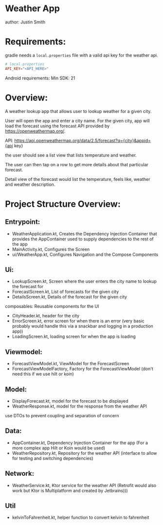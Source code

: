 # Weather App

author: Justin Smith

# Requirements:

gradle needs a `local.properties` file with a valid api key for the weather api.

```toml
# local.properties
API_KEY="<API_HERE>"
```

Android requirements:
Min SDK: 21

# Overview:

A weather lookup app that allows user to lookup weather for a given city.

User will open the app and enter a city name. For the given city, app will load the forecast using the forecast API provided by https://openweathermap.org/.

API: https://api.openweathermap.org/data/2.5/forecast?q={city}&appid={api key}

the user should see a list view that lists temperature and weather.

The user can then tap on a row to get more details about that particular forecast.

Detail view of the forecast would list the temperature, feels like, weather and weather description.

# Project Structure Overview:

## Entrypoint:

- WeatherApplication.kt, Creates the Dependency Injection Container that provides the AppContainer used to supply dependencies to the rest of the app
- MainActivity.kt, Configures the Screen
- ui/WeatherApp.kt, Configures Navigation and the Compose Components

## Ui:

- LookupScreen.kt, Screen where the user enters the city name to lookup the forecast for
- ForecastScreen.kt, List of forecasts for the given city
- DetailsScreen.kt, Details of the forecast for the given city

composables: Reusable components for the UI

- CityHeader.kt, header for the city
- ErrorScreen.kt, error screen for when there is an error (very basic probably would handle this via a snackbar and logging in a production app))
- LoadingScreen.kt, loading screen for when the app is loading

## Viewmodel:

- ForecastViewModel.kt, ViewModel for the ForecastScreen
- ForecastViewModelFactory, Factory for the ForecastViewModel (don't need this if we use hilt or koin)

## Model:

- DisplayForecast.kt, model for the forecast to be displayed
- WeatherResponse.kt, model for the response from the weather API

use DTOs to prevent coupling and separation of concern

## Data:

- AppContainer.kt, Dependency Injection Container for the app (For a more complex app Hilt or Koin would be used)
- WeatherRepository.kt, Repository for the weather API (interface to allow for testing and switching dependencies)

## Network:

- WeatherService.kt, Ktor service for the weather API (Retrofit would also work but Ktor is Multiplatform and created by Jetbrains)))

## Util

- kelvinToFahrenheit.kt, helper function to convert kelvin to fahrenheit